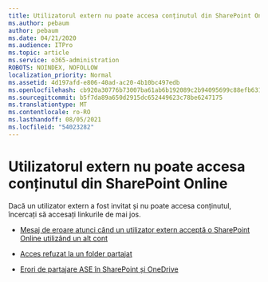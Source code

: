 ```yaml
---
title: Utilizatorul extern nu poate accesa conținutul din SharePoint Online
ms.author: pebaum
author: pebaum
ms.date: 04/21/2020
ms.audience: ITPro
ms.topic: article
ms.service: o365-administration
ROBOTS: NOINDEX, NOFOLLOW
localization_priority: Normal
ms.assetid: 4d197afd-e806-40ad-ac20-4b10bc497edb
ms.openlocfilehash: cb920a30776b73007ba61ab6b192089c2b94095699c88efb6316781ff00ed016
ms.sourcegitcommit: b5f7da89a650d2915dc652449623c78be6247175
ms.translationtype: MT
ms.contentlocale: ro-RO
ms.lasthandoff: 08/05/2021
ms.locfileid: "54023282"
---
```

# <a name="external-user-is-unable-to-access-content-in-sharepoint-online"></a>Utilizatorul extern nu poate accesa conținutul din SharePoint Online

Dacă un utilizator extern a fost invitat și nu poate accesa conținutul, încercați să accesați linkurile de mai jos.

- [Mesaj de eroare atunci când un utilizator extern acceptă o SharePoint Online utilizând un alt cont](https://docs.microsoft.com/sharepoint/support/sharing-and-permissions/error-when-external-user-accepts-an-invitation-by-using-another-account)

- [Acces refuzat la un folder partajat](https://docs.microsoft.com/sharepoint/support/sharing-and-permissions/cannot-access-shared-folder)

- [Erori de partajare ASE în SharePoint și OneDrive](https://docs.microsoft.com/sharepoint/sharepoint-onedrive-error-message)


